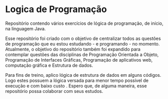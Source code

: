 # Logica de Programação

Repositório contendo vários exercícios de lógica de programação, de início, na linguagem Java. 



Esse repositório foi criado com o objetivo de centralizar todos as questões de programação que eu estou estudando - e programando - no momento. Atualmente, o objetivo do repositório também foi expandido para contemplar questões das disciplinas de Programação Orientada a Objeto, Programação de Interfaces Gráficas, Programação de aplicativos web, computação gráfica e  Estrutura de dados. 





Para fins de treino, aplico lógica de estrutura de dados em alguns códigos. Logo estes possuem a lógica versada para menor tempo possível  de execução e com baixo custo . Espero que, de alguma maneira, esse repositório possa colaborar com seus estudos.
